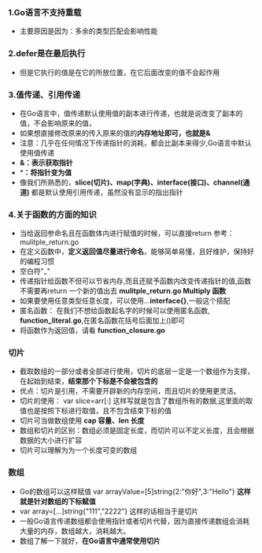 ### **1.Go语言不支持重载**
- 主要原因是因为：多余的类型匹配会影响性能
### **2.defer是在最后执行**
- 但是它执行的值是在它的所放位置，在它后面改变的值不会起作用 
### **3.值传递、引用传递**
- 在Go语言中，值传递默认使用值的副本进行传递，也就是说改变了副本的值，不会影响原来的值，
- 如果想直接修改原来的传入原来的值的**内存地址即可，也就是&**
- 注意：几乎在任何情况下传递指针的消耗，都会比副本来得少,Go语言中默认使用值传递
- **&：表示获取指针**
- ***：将指针变为值**
- 像我们所熟悉的，**slice(切片)、map(字典)、interface(接口)、channel(通道)** 都是默认使用引用传递，虽然没有显示的指出指针
### **4.关于函数的方面的知识**
- 当给返回参命名且在函数体内进行赋值的时候，可以直接return   参考： mulitple_return.go
- 在定义函数中，**定义返回值尽量进行命名**，能够简单易懂，且好维护，保持好的编程习惯
- 空白符"_"
- 传递指针给函数不但可以节省内存,而且还赋予函数内改变传递指针的值,函数不需要再return 一个新的值出去 **mulitple_return.go  Multiply 函数**
- 如果要使用任意类型任意长度，可以使用...**interface{}**,一般这个搭配
- 匿名函数： 在我们不想给函数起名字的时候可以使用匿名函数, **function_literal.go**,在匿名函数花括号后面加上()即可 
- 将函数作为返回值，请看 **function_closure.go**
### **切片**

- 截取数组的一部分或者全部进行使用，切片的底层一定是一个数组作为支撑，在起始到结束，**结束那个下标是不会被包含的**
- 优点：切片是引用，不需要开辟新的内存空间，而且切片的使用更灵活。
- 切片的使用： var  slice=arr[:] 这样写就是包含了数组所有的数据,这里面的取值也是按照下标进行取值，且不包含结束下标的值
- 切片可当做数组使用  **cap 容量、len 长度**
- 数组和切片的区别：数组必须是固定长度，而切片可以不定义长度，且会根据数据的大小进行扩容
- 切片可以理解为为一个长度可变的数组
### **数组**

- Go的数组可以这样赋值   var arrayValue=[5]string{2:"你好",3:"Hello"}  **这样就是针对数组的下标赋值**
- var array=[...]string{"111","2222"}  这样的话相当于是切片
- 一般Go语言传递数组都会使用指针或者切片代替，因为直接传递数组会消耗大量的内存，数组越大，消耗越大。
- 数组了解一下就好，**在Go语言中通常使用切片**
    